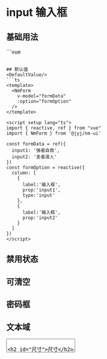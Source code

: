 <script setup>
import Basic from '/examples/input/Basic.vue'
import DefaultValue from '/examples/input/DefaultValue.vue'
import Disable from '/examples/input/Disable.vue'
import Clearable from '/examples/input/Clearable.vue'
import Password from '/examples/input/Password.vue'
import Textarea from '/examples/input/Textarea.vue'
import Size from '/examples/input/Size.vue'
</script>

# input 输入框

## 基础用法
<Basic/>
```vue
<template>
  <NmForm
    v-model="formData"
    :option="formOption"
  />
</template>

<script setup lang="ts">
import { reactive, ref } from "vue"
import { NmForm } from '@jyj/nm-ui'

const formData = ref({})
const formOption = reactive({
  column: [
    {
      label:'输入框',
      prop:'input',
      type:'input'
    },
    {
      label:'输入框',
      prop:'input1'
    }
  ]
})
</script>
```

## 默认值
<DefaultValue/>
```ts
<template>
  <NmForm
    v-model="formData"
    :option="formOption"
  />
</template>

<script setup lang="ts">
import { reactive, ref } from "vue"
import { NmForm } from '@jyj/nm-ui'

const formData = ref({
  input1: '强者自救',
  input2: '圣者渡人'
})
const formOption = reactive({
  column: [
    {
      label:'输入框',
      prop:'input1',
      type:'input'
    },
    {
      label:'输入框',
      prop:'input2'
    }
  ]
})
</script>
```

## 禁用状态
<Disable/>

## 可清空
<Clearable/>

## 密码框
<Password/>

## 文本域
<Textarea/>

## 尺寸
<Size/>
